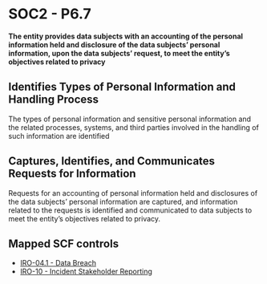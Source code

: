 # SOC2 - P6.7
**The entity provides data subjects with an accounting of the personal information held and disclosure of the data subjects’ personal information, upon the data subjects’ request, to meet the entity’s objectives related to privacy**
## Identifies Types of Personal Information and Handling Process
The types of personal information and sensitive personal information and the related processes, systems, and third parties involved in the handling of such information are identified
## Captures, Identifies, and Communicates Requests for Information
Requests for an accounting of personal information held and disclosures of the data subjects’ personal information are captured, and information related to the requests is identified and communicated to data subjects to meet the entity’s objectives related to privacy.
## Mapped SCF controls
- [IRO-04.1 - Data Breach](../scf/iro-041-databreach.md)
- [IRO-10 - Incident Stakeholder Reporting](../scf/iro-10-incidentstakeholderreporting.md)